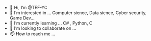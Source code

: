 - 👋 Hi, I’m @TEF-YC
- 👀 I’m interested in ... Computer sience, Data sience, Cyber security, Game Dev...
- 🌱 I’m currently learning ... C# , Python, C
- 💞️ I’m looking to collaborate on ...
- 📫 How to reach me ...

<!---
TEF-YC/TEF-YC is a ✨ special ✨ repository because its `README.md` (this file) appears on your GitHub profile.
You can click the Preview link to take a look at your changes.
--->
